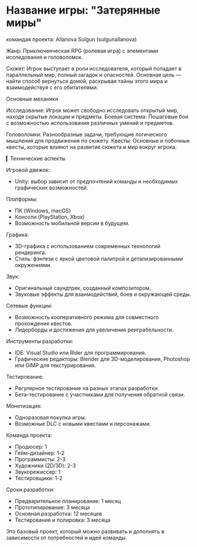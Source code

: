 # Название игры: "Затерянные миры"

командая проекта: Allanova Sulgun (sulgunallanova)

Жанр: 
Приключенческая RPG (ролевая игра) с элементами исследования и головоломок.

Сюжет:
Игрок выступает в роли исследователя, который попадает в параллельный мир, полный загадок и опасностей. Основная цель — найти способ вернуться домой, раскрывая тайны этого мира и взаимодействуя с его обитателями.

Основные механики

Исследование:
Игрок может свободно исследовать открытый мир, находя скрытые локации и предметы. Боевая система:
Пошаговые бои с возможностью использования различных умений и предметов. 

Головоломки: 
Разнообразные задачи, требующие логического мышления для продвижения по сюжету. Квесты: Основные и побочные квесты, которые влияют на развитие сюжета и мир вокруг игрока. 

▎Технические аспекты

Игровой движок: 
* Unity: выбор зависит от предпочтений команды и необходимых графических возможностей.

 Платформы:
* ПК (Windows, macOS) 
* Консоли (PlayStation, Xbox) 
* Возможность мобильной версии в будущем. 

 Графика: 
* 3D-графика с использованием современных технологий рендеринга.
* Стиль: фэнтези с яркой цветовой палитрой и детализированными окружениями.

 Звук: 
* Оригинальный саундтрек, созданный композитором.
* Звуковые эффекты для взаимодействий, боев и окружающей среды.

 Сетевые функции: 
* Возможность кооперативного режима для совместного прохождения квестов.
* Лидерборды и достижения для увеличения реиграбельности. 

Инструменты разработки:
* IDE: Visual Studio или Rider для программирования.
* Графические редакторы: Blender для 3D-моделирования, Photoshop или GIMP для текстурирования. 

Тестирование: 
* Регулярное тестирование на разных этапах разработки. 
* Бета-тестирование с участниками для получения обратной связи. 

Монетизация:
* Одноразовая покупка игры. 
* Возможные DLC с новыми квестами и персонажами. 

Команда проекта: 
* Продюсер: 1 
* Гейм-дизайнер: 1-2 
* Программисты: 2-3 
* Художники (2D/3D): 2-3
* Звукорежиссер: 1 
* Тестировщики: 1-2

Сроки разработки:
* Предварительное планирование: 1 месяц 
* Прототипирование: 3 месяца 
* Основная разработка: 12 месяцев
* Тестирование и полировка: 3 месяца

Это базовый проект, который можно развивать и дополнять в зависимости от потребностей и идей команды.
